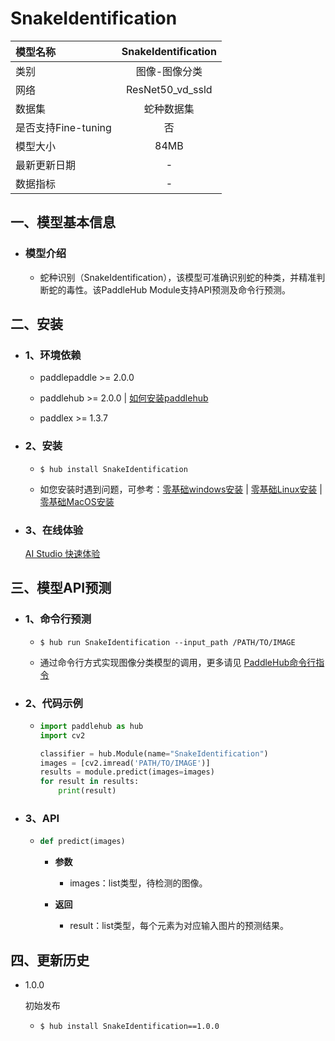 # SnakeIdentification

|模型名称|SnakeIdentification|
| :--- | :---: |
|类别|图像-图像分类|
|网络|ResNet50_vd_ssld|
|数据集|蛇种数据集|
|是否支持Fine-tuning|否|
|模型大小|84MB|
|最新更新日期|-|
|数据指标|-|


## 一、模型基本信息



- ### 模型介绍

  - 蛇种识别（SnakeIdentification），该模型可准确识别蛇的种类，并精准判断蛇的毒性。该PaddleHub Module支持API预测及命令行预测。

## 二、安装

- ### 1、环境依赖  

  - paddlepaddle >= 2.0.0  

  - paddlehub >= 2.0.0  | [如何安装paddlehub](../../../../docs/docs_ch/get_start/installation.rst)

  - paddlex >= 1.3.7


- ### 2、安装

  - ```shell
    $ hub install SnakeIdentification
    ```
  - 如您安装时遇到问题，可参考：[零基础windows安装](../../../../docs/docs_ch/get_start/windows_quickstart.md)
 | [零基础Linux安装](../../../../docs/docs_ch/get_start/linux_quickstart.md) | [零基础MacOS安装](../../../../docs/docs_ch/get_start/mac_quickstart.md)

- ### 3、在线体验
  [AI Studio 快速体验](https://aistudio.baidu.com/aistudio/projectdetail/1646951)

## 三、模型API预测

- ### 1、命令行预测

  - ```shell
    $ hub run SnakeIdentification --input_path /PATH/TO/IMAGE
    ```
  - 通过命令行方式实现图像分类模型的调用，更多请见 [PaddleHub命令行指令](../../../../docs/docs_ch/tutorial/cmd_usage.rst)

- ### 2、代码示例

  - ```python
    import paddlehub as hub
    import cv2

    classifier = hub.Module(name="SnakeIdentification")
    images = [cv2.imread('PATH/TO/IMAGE')]
    results = module.predict(images=images)
    for result in results:
        print(result)
    ```

- ### 3、API

  - ```python
    def predict(images)
    ```

    - **参数**
      - images：list类型，待检测的图像。

    - **返回**
      - result：list类型，每个元素为对应输入图片的预测结果。





## 四、更新历史

* 1.0.0

  初始发布

  - ```shell
    $ hub install SnakeIdentification==1.0.0
    ```
